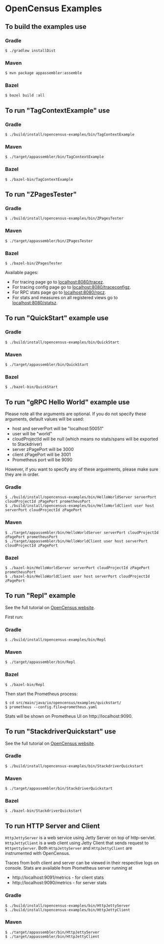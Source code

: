# OpenCensus Examples

## To build the examples use

### Gradle
```
$ ./gradlew installDist
```

### Maven
```
$ mvn package appassembler:assemble
```

### Bazel
```
$ bazel build :all
```

## To run "TagContextExample" use

### Gradle
```
$ ./build/install/opencensus-examples/bin/TagContextExample
```

### Maven
```
$ ./target/appassembler/bin/TagContextExample
```

### Bazel
```
$ ./bazel-bin/TagContextExample
```

## To run "ZPagesTester"

### Gradle
```
$ ./build/install/opencensus-examples/bin/ZPagesTester
```

### Maven
```
$ ./target/appassembler/bin/ZPagesTester
```

### Bazel
```
$ ./bazel-bin/ZPagesTester
```

Available pages:
* For tracing page go to [localhost:8080/tracez][ZPagesTraceZLink]. 
* For tracing config page go to [localhost:8080/traceconfigz][ZPagesTraceConfigZLink].
* For RPC stats page go to [localhost:8080/rpcz][ZPagesRpcZLink].
* For stats and measures on all registered views go to [localhost:8080/statsz][ZPagesStatsZLink].

[ZPagesTraceZLink]: http://localhost:8080/tracez
[ZPagesTraceConfigZLink]: http://localhost:8080/traceconfigz
[ZPagesRpcZLink]: http://localhost:8080/rpcz
[ZPagesStatsZLink]: http://localhost:8080/statsz

## To run "QuickStart" example use

### Gradle
```
$ ./build/install/opencensus-examples/bin/QuickStart
```

### Maven
```
$ ./target/appassembler/bin/QuickStart
```

### Bazel
```
$ ./bazel-bin/QuickStart
```

## To run "gRPC Hello World" example use

Please note all the arguments are optional. If you do not specify these arguments, default values
will be used:

* host and serverPort will be "localhost:50051"
* user will be "world"
* cloudProjectId will be null (which means no stats/spans will be exported to Stackdriver)
* server zPagePort will be 3000
* client zPagePort will be 3001
* Prometheus port will be 9090


However, if you want to specify any of these arguements, please make sure they are in order.

### Gradle
```
$ ./build/install/opencensus-examples/bin/HelloWorldServer serverPort cloudProjectId zPagePort prometheusPort
$ ./build/install/opencensus-examples/bin/HelloWorldClient user host serverPort cloudProjectId zPagePort
```

### Maven
```
$ ./target/appassembler/bin/HelloWorldServer serverPort cloudProjectId zPagePort prometheusPort
$ ./target/appassembler/bin/HelloWorldClient user host serverPort cloudProjectId zPagePort
```

### Bazel
```
$ ./bazel-bin/HelloWorldServer serverPort cloudProjectId zPagePort prometheusPort
$ ./bazel-bin/HelloWorldClient user host serverPort cloudProjectId zPagePort
```

## To run "Repl" example

See the full tutorial on [OpenCensus website](https://opencensus.io/quickstart/java/metrics/).

First run:

### Gradle
```
$ ./build/install/opencensus-examples/bin/Repl
```

### Maven
```
$ ./target/appassembler/bin/Repl
```

### Bazel
```
$ ./bazel-bin/Repl
```

Then start the Prometheus process:
```
$ cd src/main/java/io/opencensus/examples/quickstart/
$ prometheus --config.file=prometheus.yaml
```

Stats will be shown on Prometheus UI on http://localhost:9090.

## To run "StackdriverQuickstart" use

See the full tutorial on [OpenCensus website](https://opencensus.io/guides/exporters/supported-exporters/java/stackdriver/).

### Gradle
```
$ ./build/install/opencensus-examples/bin/StackdriverQuickstart
```

### Maven
```
$ ./target/appassembler/bin/StackdriverQuickstart
```

### Bazel
```
$ ./bazel-bin/StackdriverQuickstart
```

## To run HTTP Server and Client

`HttpJettyServer` is a web service using Jetty Server on top of http-servlet.
`HttpJettyClient` is a web client using Jetty Client that sends request to `HttpettyServer`.
Both `HttpJettyServer` and `HttpJettyClient` are instrumented with OpenCensus.

Traces from both client and server can be viewed in their respective logs on console.
Stats are available from Prometheus server running at
- http://localhost:9091/metrics - for client stats
- http://localhost:9090/metrics - for server stats
  

### Gradle
```
$ ./build/install/opencensus-examples/bin/HttpJettyServer
$ ./build/install/opencensus-examples/bin/HttpJettyClient
```

### Maven
```
$ ./target/appassembler/bin/HttpJettyServer
$ ./target/appassembler/bin/HttpJettyClient
```


